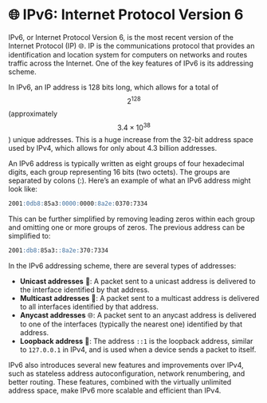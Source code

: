 
# 🌐 IPv6: Internet Protocol Version 6

IPv6, or Internet Protocol Version 6, is the most recent version of the Internet Protocol (IP) 🌐. IP is the communications protocol that provides an identification and location system for computers on networks and routes traffic across the Internet. One of the key features of IPv6 is its addressing scheme.

In IPv6, an IP address is 128 bits long, which allows for a total of $$2^{128}$$ (approximately $$3.4 \times 10^{38}$$) unique addresses. This is a huge increase from the 32-bit address space used by IPv4, which allows for only about 4.3 billion addresses.

An IPv6 address is typically written as eight groups of four hexadecimal digits, each group representing 16 bits (two octets). The groups are separated by colons (:). Here’s an example of what an IPv6 address might look like:

```markdown
2001:0db8:85a3:0000:0000:8a2e:0370:7334
```

This can be further simplified by removing leading zeros within each group and omitting one or more groups of zeros. The previous address can be simplified to:

```markdown
2001:db8:85a3::8a2e:370:7334
```

In the IPv6 addressing scheme, there are several types of addresses:

- **Unicast addresses** 🎯: A packet sent to a unicast address is delivered to the interface identified by that address.
- **Multicast addresses** 📡: A packet sent to a multicast address is delivered to all interfaces identified by that address.
- **Anycast addresses** 🌐: A packet sent to an anycast address is delivered to one of the interfaces (typically the nearest one) identified by that address.
- **Loopback address** 🔁: The address `::1` is the loopback address, similar to `127.0.0.1` in IPv4, and is used when a device sends a packet to itself.

IPv6 also introduces several new features and improvements over IPv4, such as stateless address autoconfiguration, network renumbering, and better routing. These features, combined with the virtually unlimited address space, make IPv6 more scalable and efficient than IPv4.
